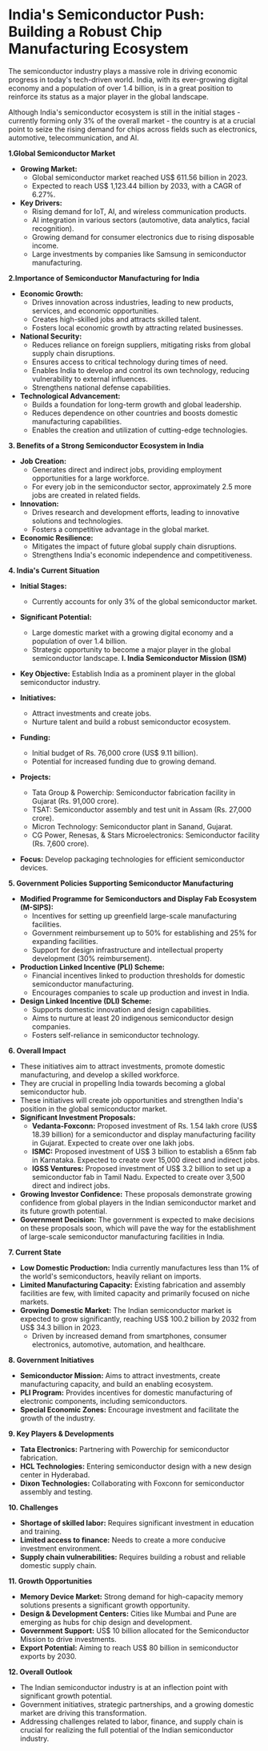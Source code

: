 # India's Semiconductor Push: Building a Robust Chip Manufacturing Ecosystem

The semiconductor industry plays a massive role in driving economic progress in today's tech-driven world. India, with its ever-growing digital economy and a population of over 1.4 billion, is in a great position to reinforce its status as a major player in the global landscape. 

Although India's semiconductor ecosystem is still in the initial stages - currently forming only 3% of the overall market - the country is at a crucial point to seize the rising demand for chips across fields such as electronics, automotive, telecommunication, and AI.

**1.Global Semiconductor Market**

* **Growing Market:**
    * Global semiconductor market reached US$ 611.56 billion in 2023.
    * Expected to reach US$ 1,123.44 billion by 2033, with a CAGR of 6.27%.
* **Key Drivers:**
    * Rising demand for IoT, AI, and wireless communication products.
    * AI integration in various sectors (automotive, data analytics, facial recognition).
    * Growing demand for consumer electronics due to rising disposable income.
    * Large investments by companies like Samsung in semiconductor manufacturing.

**2.Importance of Semiconductor Manufacturing for India**

* **Economic Growth:**
    * Drives innovation across industries, leading to new products, services, and economic opportunities.
    * Creates high-skilled jobs and attracts skilled talent.
    * Fosters local economic growth by attracting related businesses.
* **National Security:**
    * Reduces reliance on foreign suppliers, mitigating risks from global supply chain disruptions.
    * Ensures access to critical technology during times of need.
    * Enables India to develop and control its own technology, reducing vulnerability to external influences.
    * Strengthens national defense capabilities.
* **Technological Advancement:**
    * Builds a foundation for long-term growth and global leadership.
    * Reduces dependence on other countries and boosts domestic manufacturing capabilities.
    * Enables the creation and utilization of cutting-edge technologies.

**3. Benefits of a Strong Semiconductor Ecosystem in India**

* **Job Creation:**
    * Generates direct and indirect jobs, providing employment opportunities for a large workforce.
    * For every job in the semiconductor sector, approximately 2.5 more jobs are created in related fields.
* **Innovation:**
    * Drives research and development efforts, leading to innovative solutions and technologies.
    * Fosters a competitive advantage in the global market.
* **Economic Resilience:**
    * Mitigates the impact of future global supply chain disruptions.
    * Strengthens India's economic independence and competitiveness.

**4. India's Current Situation**

* **Initial Stages:**
    * Currently accounts for only 3% of the global semiconductor market.
* **Significant Potential:**
    * Large domestic market with a growing digital economy and a population of over 1.4 billion.
    * Strategic opportunity to become a major player in the global semiconductor landscape.
      **I. India Semiconductor Mission (ISM)**

* **Key Objective:** Establish India as a prominent player in the global semiconductor industry.
* **Initiatives:**
    * Attract investments and create jobs.
    * Nurture talent and build a robust semiconductor ecosystem.
* **Funding:**
    * Initial budget of Rs. 76,000 crore (US$ 9.11 billion).
    * Potential for increased funding due to growing demand.
* **Projects:**
    * Tata Group & Powerchip: Semiconductor fabrication facility in Gujarat (Rs. 91,000 crore).
    * TSAT: Semiconductor assembly and test unit in Assam (Rs. 27,000 crore).
    * Micron Technology: Semiconductor plant in Sanand, Gujarat.
    * CG Power, Renesas, & Stars Microelectronics: Semiconductor facility (Rs. 7,600 crore).
* **Focus:** Develop packaging technologies for efficient semiconductor devices.

**5. Government Policies Supporting Semiconductor Manufacturing**

* **Modified Programme for Semiconductors and Display Fab Ecosystem (M-SIPS):**
    * Incentives for setting up greenfield large-scale manufacturing facilities.
    * Government reimbursement up to 50% for establishing and 25% for expanding facilities.
    * Support for design infrastructure and intellectual property development (30% reimbursement).
* **Production Linked Incentive (PLI) Scheme:**
    * Financial incentives linked to production thresholds for domestic semiconductor manufacturing.
    * Encourages companies to scale up production and invest in India.
* **Design Linked Incentive (DLI) Scheme:**
    * Supports domestic innovation and design capabilities.
    * Aims to nurture at least 20 indigenous semiconductor design companies.
    * Fosters self-reliance in semiconductor technology.

**6. Overall Impact**

* These initiatives aim to attract investments, promote domestic manufacturing, and develop a skilled workforce.
* They are crucial in propelling India towards becoming a global semiconductor hub.
* These initiatives will create job opportunities and strengthen India's position in the global semiconductor market.
* **Significant Investment Proposals:**
    * **Vedanta-Foxconn:** Proposed investment of Rs. 1.54 lakh crore (US$ 18.39 billion) for a semiconductor and display manufacturing facility in Gujarat. Expected to create over one lakh jobs.
    * **ISMC:** Proposed investment of US$ 3 billion to establish a 65nm fab in Karnataka. Expected to create over 15,000 direct and indirect jobs.
    * **IGSS Ventures:** Proposed investment of US$ 3.2 billion to set up a semiconductor fab in Tamil Nadu. Expected to create over 3,500 direct and indirect jobs. 
* **Growing Investor Confidence:** These proposals demonstrate growing confidence from global players in the Indian semiconductor market and its future growth potential.
* **Government Decision:** The government is expected to make decisions on these proposals soon, which will pave the way for the establishment of large-scale semiconductor manufacturing facilities in India.
 
 **7. Current State**

* **Low Domestic Production:** India currently manufactures less than 1% of the world's semiconductors, heavily reliant on imports.
* **Limited Manufacturing Capacity:** Existing fabrication and assembly facilities are few, with limited capacity and primarily focused on niche markets.
* **Growing Domestic Market:** The Indian semiconductor market is expected to grow significantly, reaching US$ 100.2 billion by 2032 from US$ 34.3 billion in 2023.
    * Driven by increased demand from smartphones, consumer electronics, automotive, automation, and healthcare.

**8. Government Initiatives**

* **Semiconductor Mission:** Aims to attract investments, create manufacturing capacity, and build an enabling ecosystem.
* **PLI Program:** Provides incentives for domestic manufacturing of electronic components, including semiconductors.
* **Special Economic Zones:** Encourage investment and facilitate the growth of the industry.

**9. Key Players & Developments**

* **Tata Electronics:** Partnering with Powerchip for semiconductor fabrication.
* **HCL Technologies:** Entering semiconductor design with a new design center in Hyderabad.
* **Dixon Technologies:** Collaborating with Foxconn for semiconductor assembly and testing.

**10. Challenges**

* **Shortage of skilled labor:** Requires significant investment in education and training.
* **Limited access to finance:** Needs to create a more conducive investment environment.
* **Supply chain vulnerabilities:** Requires building a robust and reliable domestic supply chain.

**11. Growth Opportunities**

* **Memory Device Market:** Strong demand for high-capacity memory solutions presents a significant growth opportunity.
* **Design & Development Centers:** Cities like Mumbai and Pune are emerging as hubs for chip design and development.
* **Government Support:** US$ 10 billion allocated for the Semiconductor Mission to drive investments.
* **Export Potential:** Aiming to reach US$ 80 billion in semiconductor exports by 2030.

**12. Overall Outlook**

* The Indian semiconductor industry is at an inflection point with significant growth potential.
* Government initiatives, strategic partnerships, and a growing domestic market are driving this transformation.
* Addressing challenges related to labor, finance, and supply chain is crucial for realizing the full potential of the Indian semiconductor industry.
